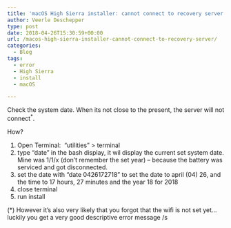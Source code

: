 ```yaml
---
title: 'macOS High Sierra installer: cannot connect to recovery server'
author: Veerle Deschepper
type: post
date: 2018-04-26T15:30:59+00:00
url: /macos-high-sierra-installer-cannot-connect-to-recovery-server/
categories:
  - Blog
tags:
  - error
  - High Sierra
  - install
  - macOS

---
```

Check the system date. When its not close to the present, the server will not connect<sup>*</sup>.

How?

  1. Open Terminal:  &#8220;utilities&#8221; > terminal
  2. type &#8220;date&#8221; in the bash display, it wil display the current set system date. Mine was 1/1/x (don&#8217;t remember the set year) &#8211; because the battery was serviced and got disconnected.
  3. set the date with &#8220;date 0426172718&#8221; to set the date to april (04) 26, and the time to 17 hours, 27 minutes and the year 18 for 2018
  4. close terminal
  5. run install

(*) However it&#8217;s also very likely that you forgot that the wifi is not set yet&#8230; luckily you get a very good descriptive error message /s